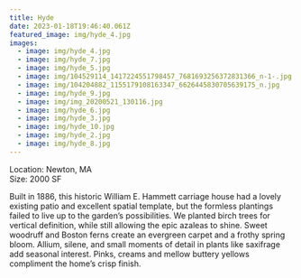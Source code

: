 ```yaml
---
title: Hyde
date: 2023-01-18T19:46:40.061Z
featured_image: img/hyde_4.jpg
images:
  - image: img/hyde_4.jpg
  - image: img/hyde_7.jpg
  - image: img/hyde_5.jpg
  - image: img/104529114_1417224551798457_7681693256372831366_n-1-.jpg
  - image: img/104204882_1155179108163347_6626445830705639175_n.jpg
  - image: img/hyde_9.jpg
  - image: img/img_20200521_130116.jpg
  - image: img/hyde_6.jpg
  - image: img/hyde_3.jpg
  - image: img/hyde_10.jpg
  - image: img/hyde_2.jpg
  - image: img/hyde_8.jpg
---
```

L﻿ocation: Newton, MA\
S﻿ize: 2000 SF



Built in 1886, this historic William E. Hammett carriage house had a lovely existing patio and excellent spatial template, but the formless plantings failed to live up to the garden’s possibilities. We planted birch trees for vertical definition, while still allowing the epic azaleas to shine. Sweet woodruff and Boston ferns create an evergreen carpet and a frothy spring bloom. Allium, silene, and small moments of detail in plants like saxifrage add seasonal interest. Pinks, creams and mellow buttery yellows compliment the home’s crisp finish.